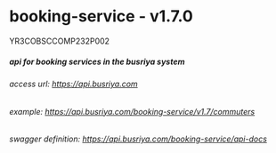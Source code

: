 # booking-service - v1.7.0

YR3COBSCCOMP232P002

##### api for booking services in the busriya system

###### access url: https://api.busriya.com

###### example: https://api.busriya.com/booking-service/v1.7/commuters

###### swagger definition: https://api.busriya.com/booking-service/api-docs
